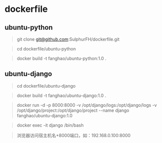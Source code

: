 # dockerfile

## ubuntu-python

>   git clone git@github.com:SulphurFH/dockerfile.git

>   cd dockerfile/ubuntu-python

>   docker build -t fanghao/ubuntu-python:1.0 .

## ubuntu-django

>   cd dockerfile/ubuntu-django

>   docker build -t fanghao/ubuntu-django:1.0 .

>   docker run -d -p 8000:8000 -v /opt/django/logs:/opt/django/logs -v /opt/django/project:/opt/django/project --name django fanghao/ubuntu-django:1.0

>   docker exec -it django /bin/bash

>   浏览器访问宿主机名+8000端口，如：192.168.0.100:8000
